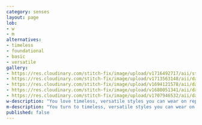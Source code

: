 ```yaml
---
category: senses
layout: page
lob:
- w
- m
alternatives: 
- timeless
- foundational
- basic	
- versatile 
gallery: 
- https://res.cloudinary.com/stitch-fix/image/upload/v1716492717/aii/style_shuffle/May_2024/2023-01-19_Set_A_W_OLD_V9_1x1.jpg
- https://res.cloudinary.com/stitch-fix/image/upload/v1713563148/aii/da_refresh/US_Womens_FixSummer24/2024-02-15_W_OLD_A18_00349_1x1.jpg
- https://res.cloudinary.com/stitch-fix/image/upload/v1694121578/aii/da_refresh/US_Womens_FixFall24/2023-06-21_OLD_W_A05_0149_1x1.jpg
- https://res.cloudinary.com/stitch-fix/image/upload/v1680051341/aii/da_refresh/US_Womens_FixSpring23/22-12-21_Set_A_W_OLD_V7_1x1.jpg
- https://res.cloudinary.com/stitch-fix/image/upload/v1707946532/aii/da_refresh/US_Womens_FixSpring24/2023-11-16_W_OLD_A27_00505_1x1.jpg
w-description: "You love timeless, versatile styles you can wear on repeat. Understated, clean lines and polished pieces are always a yes."
m-description: "You turn to timeless, versatile styles you can wear on repeat. Understated, clean lines and simple pieces are always on tap."
published: false
---
```




